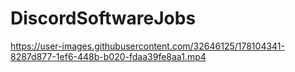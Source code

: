 # DiscordSoftwareJobs

https://user-images.githubusercontent.com/32646125/178104341-8287d877-1ef6-448b-b020-fdaa39fe8aa1.mp4

